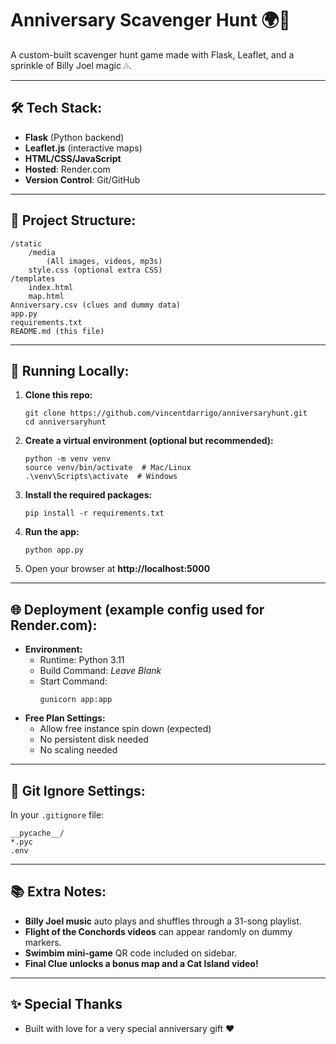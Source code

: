 # Anniversary Scavenger Hunt 🌍💖

A custom-built scavenger hunt game made with Flask, Leaflet, and a sprinkle of Billy Joel magic 🎶.

---

## 🛠 Tech Stack:
- **Flask** (Python backend)
- **Leaflet.js** (interactive maps)
- **HTML/CSS/JavaScript**
- **Hosted**: Render.com
- **Version Control**: Git/GitHub

---

## 📁 Project Structure:
```
/static
    /media
        (All images, videos, mp3s)
    style.css (optional extra CSS)
/templates
    index.html
    map.html
Anniversary.csv (clues and dummy data)
app.py
requirements.txt
README.md (this file)
```

---

## 🚀 Running Locally:

1. **Clone this repo:**
    ```
    git clone https://github.com/vincentdarrigo/anniversaryhunt.git
    cd anniversaryhunt
    ```

2. **Create a virtual environment (optional but recommended):**
    ```
    python -m venv venv
    source venv/bin/activate  # Mac/Linux
    .\venv\Scripts\activate  # Windows
    ```

3. **Install the required packages:**
    ```
    pip install -r requirements.txt
    ```

4. **Run the app:**
    ```
    python app.py
    ```

5. Open your browser at **http://localhost:5000**

---

## 🌐 Deployment (example config used for Render.com):

- **Environment:**
  - Runtime: Python 3.11
  - Build Command: *Leave Blank*
  - Start Command: 
    ```
    gunicorn app:app
    ```
- **Free Plan Settings:**
  - Allow free instance spin down (expected)
  - No persistent disk needed
  - No scaling needed

---

## 🧹 Git Ignore Settings:
In your `.gitignore` file:
```
__pycache__/
*.pyc
.env
```

---

## 📚 Extra Notes:
- **Billy Joel music** auto plays and shuffles through a 31-song playlist.
- **Flight of the Conchords videos** can appear randomly on dummy markers.
- **Swimbim mini-game** QR code included on sidebar.
- **Final Clue unlocks a bonus map and a Cat Island video!**

---

## ✨ Special Thanks
- Built with love for a very special anniversary gift ❤️
